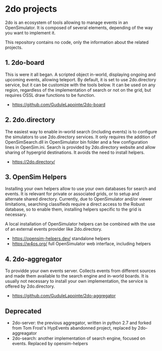 # 2do projects

2do is an ecosystem of tools allowing to manage events in an OpenSimulator.
It is composed of several elements, depending of the way you want to implement it.

This repository contains no code, only the information about the related projects.

## 1. 2do-board

This is were it all began. A scripted object in-world, displaying ongoing and upcoming 
events, allowing teleport. By default, it is set to use 2do.directory service, but it can
be customize with the tools below. It can be used on any region, regardless of the
implementation of search or not on the grid, but requires OSSL draw functions to be function.

- https://github.com/GuduleLapointe/2do-board

## 2. 2do.directory

The easiest way to enable in-world search (including events) is to configure the simulators
to use 2do.directory services. It only requires the addition of OpenSimSearch.dll in OpenSimulator
bin folder and a few configuration lines in OpenSim.ini. Search is provided by 2do.directory
website and allow sharing of hypergrid destinations. It avoids the need to install helpers.

- https://2do.directory/

## 3. OpenSim Helpers

Installing your own helpers allow to use your own databases for search and events. It is 
relevant for private or associated grids, or to setup and alternate shared directory.
Currently, due to OpenSimulator and/or viewer limitations, searching classifieds require
a direct access to the Robust database, so to enable them, installing helpers specific to
the grid is necessary.

A local installation of OpenSimulator helpers can be combined with the use of an external
events provider like 2do.directory.

- https://opensim-helpers.dev/ standalone helpers
- https://w4os.org/ full OpenSimulator web interface, including helpers

## 4. 2do-aggregator

To providde your own events server. Collects events from different sources and made
them available to the search engine and in-world boards. It is usually not necessary
to install your own implementation, the service is offered by 2do.directory.

- https://github.com/GuduleLapointe/2do-aggregator

## Deprecated

- 2do-server: the previous aggregator, written in python 2.7 and forked from Tom Frost's
HypEvents abandonned project, replaced by 2do-aggreagator
- 2do-search: another implementation of search engine, focused on events. Replaced
by opensim-helpers
